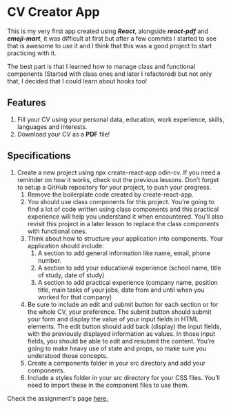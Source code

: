 # CV Creator App 
This is my very first app created using _**React**_, alongside _**react-pdf**_ and _**emoji-mart**_, it was difficult at first but after a few commits I started to see that is awesome to use it and I think that this was a good project to start practicing with it.

The best part is that I learned how to manage class and functional components (Started with class ones and later I refactored) but not only that, I decided that I could learn about hooks too!


## Features

1. Fill your CV using your personal data, education, work experience, skills, languages and interests.
1. Download your CV as a **PDF** file!

## Specifications

1. Create a new project using npx create-react-app odin-cv. If you need a reminder on how it works, check out the previous lessons. Don’t forget to setup a GitHub repository for your project, to push your progress.
   1. Remove the boilerplate code created by create-react-app.
   1. You should use class components for this project. You’re going to find a lot of code written using class components and this practical experience will help you understand it when encountered. You’ll also revisit this project in a later lesson to replace the class components with functional ones.
   1. Think about how to structure your application into components. Your application should include:
      1. A section to add general information like name, email, phone number.
      1. A section to add your educational experience (school name, title of study, date of study)
      1. A section to add practical experience (company name, position title, main tasks of your jobs, date from and until when you worked for that company)
   1. Be sure to include an edit and submit button for each section or for the whole CV, your preference. The submit button should submit your form and display the value of your input fields in HTML elements. The edit button should add back (display) the input fields, with the previously displayed information as values. In those input fields, you should be able to edit and resubmit the content. You’re going to make heavy use of state and props, so make sure you understood those concepts.
   1. Create a components folder in your src directory and add your components.
   1. Include a styles folder in your src directory for your CSS files. You’ll need to import these in the component files to use them.

Check the assignment's page [here.](https://www.theodinproject.com/lessons/node-path-javascript-cv-application)
